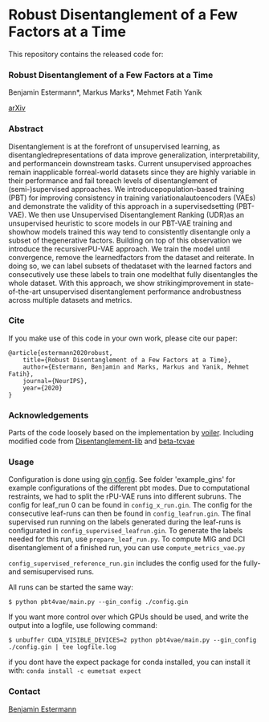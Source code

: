 # Robust Disentanglement of a Few Factors at a Time
This repository contains the released code for:

### Robust Disentanglement of a Few Factors at a Time
Benjamin Estermann*, Markus Marks*, Mehmet Fatih Yanik

[arXiv](https://arxiv.org/abs/2010.13527)

### Abstract
Disentanglement  is  at  the  forefront  of  unsupervised  learning,  as  disentangledrepresentations of data improve generalization, interpretability, and performancein downstream tasks.  Current unsupervised approaches remain inapplicable forreal-world datasets since they are highly variable in their performance and fail toreach levels of disentanglement of (semi-)supervised approaches. We introducepopulation-based training (PBT) for improving consistency in training variationalautoencoders (VAEs) and demonstrate the validity of this approach in a supervisedsetting (PBT-VAE). We then use Unsupervised Disentanglement Ranking (UDR)as an unsupervised heuristic to score models in our PBT-VAE training and showhow models trained this way tend to consistently disentangle only a subset of thegenerative factors. Building on top of this observation we introduce the recursiverPU-VAE approach.  We train the model until convergence, remove the learnedfactors from the dataset and reiterate.  In doing so, we can label subsets of thedataset with the learned factors and consecutively use these labels to train one modelthat fully disentangles the whole dataset.  With this approach, we show strikingimprovement in state-of-the-art unsupervised disentanglement performance androbustness across multiple datasets and metrics.

### Cite
If you make use of this code in your own work, please cite our paper:
```
@article{estermann2020robust,
    title={Robust Disentanglement of a Few Factors at a Time},
    author={Estermann, Benjamin and Marks, Markus and Yanik, Mehmet Fatih},
    journal={NeurIPS},
    year={2020}
}
```

### Acknowledgements
Parts of the code loosely based on the implementation by [voiler](https://github.com/voiler/PopulationBasedTraining).
Including modified code from [Disentanglement-lib](https://github.com/google-research/disentanglement_lib) and [beta-tcvae](https://github.com/rtqichen/beta-tcvae)

### Usage

Configuration is done using [gin config](https://github.com/google/gin-config). See folder 'example_gins' for example configurations of the different pbt modes.
Due to computational restraints, we had to split the rPU-VAE runs into different subruns. The config for leaf_run 0 can be found in `config_x_run.gin`.
The config for the consecutive leaf-runs can then be found in `config_leafrun.gin`. The final supervised run running on the labels generated during the leaf-runs is configurated in `config_supervised_leafrun.gin`.
To generate the labels needed for this run, use `prepare_leaf_run.py`. To compute MIG and DCI disentanglement of a finished run, you can use `compute_metrics_vae.py`

`config_supervised_reference_run.gin` includes the config used for the fully- and semisupervised runs.

All runs can be started the same way:

`$ python pbt4vae/main.py --gin_config ./config.gin`

If you want more control over which GPUs should be used, and write the output into a logfile, use following command:

`$ unbuffer CUDA_VISIBLE_DEVICES=2 python pbt4vae/main.py --gin_config ./config.gin | tee logfile.log`

if you dont have the expect package for conda installed, you can install it with:
`conda install -c eumetsat expect`

### Contact
[Benjamin Estermann](mailto:benjamin.estermann@bluewin.ch)
